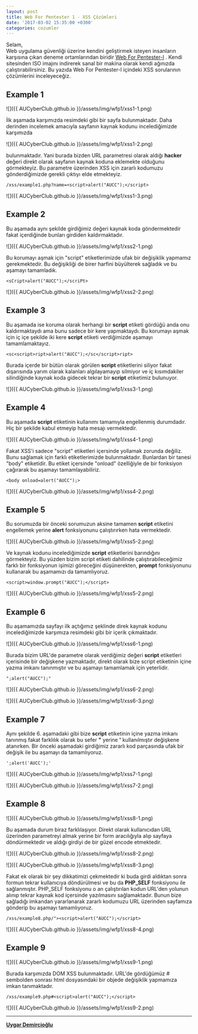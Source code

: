 ```yaml
---
layout: post
title: Web For Pentester 1 - XSS Çözümleri
date: '2017-03-02 15:35:00 +0300'
categories: cozumler
---
```

Selam,  
Web uygulama güvenliği üzerine kendini geliştirmek isteyen insanların karşısına çıkan deneme ortamlarından biridir [Web For Pentester-I](https://www.pentesterlab.com/exercises/web_for_pentester) . Kendi sitesinden ISO imajını indirerek sanal bir makina olarak kendi ağınızda çalıştırabilirsiniz. Bu yazıda Web For Pentester-I içindeki XSS sorularının çözümlerini inceleyeceğiz.


__Example 1__
------

![]({{ AUCyberClub.github.io }}/assets/img/wfp1/xss1-1.png)

İlk aşamada karşımızda resimdeki gibi bir sayfa bulunmaktadır. Daha derinden incelemek amacıyla sayfanın kaynak kodunu incelediğimizde karşımızda

![]({{ AUCyberClub.github.io }}/assets/img/wfp1/xss1-2.png)

bulunmaktadır. Yani burada bizden URL parametresi olarak aldığı **__hacker__** değeri direkt olarak sayfanın kaynak koduna eklemekte olduğunu görmekteyiz. Bu parametre üzerinden XSS için zararlı kodumuzu gönderdiğimizde gerekli çıktıyı elde etmekteyiz. 

```/xss/example1.php?name=<script>alert("AUCC");</script>```

![]({{ AUCyberClub.github.io }}/assets/img/wfp1/xss1-3.png)


__Example 2__
------

Bu aşamada aynı şekilde girdiğimiz değeri kaynak koda göndermektedir fakat <script> ve </script> içerdiğinde bunları girdiden kaldırmaktadır. 

![]({{ AUCyberClub.github.io }}/assets/img/wfp1/xss2-1.png)

Bu korumayı aşmak için "script" etiketlerimizde ufak bir değişiklik yapmamız gerekmektedir. Bu değişikliği de birer harfini büyülterek sağladık ve bu aşamayı tamamladık.

```<sCript>alert("AUCC");</scriPt>```

![]({{ AUCyberClub.github.io }}/assets/img/wfp1/xss2-2.png)


__Example 3__
------

Bu aşamada ise koruma olarak herhangi bir **__script__** etiketi gördüğü anda onu kaldırmaktaydı ama bunu sadece bir kere yapmaktaydı. Bu korumayı aşmak için iç içe şekilde iki kere **__script__** etiketi verdiğimizde aşamayı tamamlamaktayız. 

```<sc<script>ript>alert("AUCC");</sc</script>ript>```

Burada içerde bir bütün olarak görülen **__script__** etiketlerini siliyor fakat dışarısında yarım olarak kalanları algılayamayıp silmiyor ve iç kısımdakiler silindiğinde kaynak koda gidecek tekrar bir **__script__** etiketimiz bulunuyor. 

![]({{ AUCyberClub.github.io }}/assets/img/wfp1/xss3-1.png)


__Example 4__
------

Bu aşamada **__script__** etiketinin kullanımı tamamıyla engellenmiş durumdadır. Hiç bir şekilde kabul etmeyip hata mesajı vermektedir.

![]({{ AUCyberClub.github.io }}/assets/img/wfp1/xss4-1.png)

Fakat XSS'i sadece "script" etiketleri içersinde yollamak zorunda değiliz. Bunu sağlamak için farklı etiketlerimizde bulunmaktadır. Bunlardan bir tanesi "body" etiketidir. Bu etiket içersinde "onload" özelliğiyle de bir fonksiyon çağırarak bu aşamayı tamamlayabiliriz. 

```<body onload=alert("AUCC");>```

![]({{ AUCyberClub.github.io }}/assets/img/wfp1/xss4-2.png)


__Example 5__
------

Bu sorumuzda bir önceki sorumuzun aksine tamamen **__script__** etiketini engellemek yerine **__alert__** fonksiyonunu çalıştırırken hata vermektedir.

![]({{ AUCyberClub.github.io }}/assets/img/wfp1/xss5-2.png)

Ve kaynak kodunu incelediğimizde **__script__** etiketlerini barındığını görmekteyiz. Bu yüzden bizim script etiketi dahilinde çalıştırabileceğimiz farklı bir fonksiyonun işimizi göreceğini düşünerekten, **__prompt__** fonksiyonunu kullanarak bu aşamamızı da tamamlıyoruz.

```<script>window.prompt("AUCC");</script>```

![]({{ AUCyberClub.github.io }}/assets/img/wfp1/xss5-2.png)


__Example 6__
------

Bu aşamamızda sayfayı ilk açtığımız şeklinde direk kaynak kodunu incelediğimizde karşımıza resimdeki gibi bir içerik çıkmaktadır. 

![]({{ AUCyberClub.github.io }}/assets/img/wfp1/xss6-1.png)

Burada bizim URL'de parametre olarak verdiğimiz değeri **__script__** etiketleri içerisinde bir değişkene yazmaktadır, direkt olarak bize script etiketinin içine yazma imkanı tanınmıştır ve bu aşamayı tamamlamak için yeterlidir. 

```";alert("AUCC");"```

![]({{ AUCyberClub.github.io }}/assets/img/wfp1/xss6-2.png)

![]({{ AUCyberClub.github.io }}/assets/img/wfp1/xss6-3.png)


__Example 7__
------

Aynı şekilde 6. aşamadaki gibi bize **__script__** etiketinin içine yazma imkanı tanınmış fakat farklılık olarak bu sefer __"__ yerine __'__ kullanılmıştır değişkene atanırken. Bir önceki aşamadaki girdiğimiz zararlı kod parçasında ufak bir değişik ile bu aşamayı da tamamlıyoruz.

```';alert('AUCC');'```

![]({{ AUCyberClub.github.io }}/assets/img/wfp1/xss7-1.png)

![]({{ AUCyberClub.github.io }}/assets/img/wfp1/xss7-2.png)


__Example 8__
------

![]({{ AUCyberClub.github.io }}/assets/img/wfp1/xss8-1.png)

Bu aşamada durum biraz farklılaşıyor. Direkt olarak kullanıcıdan URL üzerinden parametreyi almak yerine bir form aracılığıyla alıp sayfaya döndürmektedir ve aldığı girdiyi de bir güzel encode etmektedir. 

![]({{ AUCyberClub.github.io }}/assets/img/wfp1/xss8-2.png)

![]({{ AUCyberClub.github.io }}/assets/img/wfp1/xss8-3.png)

Fakat ek olarak bir şey dikkatimizi çekmektedir ki buda girdi aldıktan sonra formun tekrar kullanıcıya döndürülmesi ve bu da __PHP_SELF__ fonksiyonu ile sağlanmıştır. PHP_SELF fonksiyonu o an çalıştırılan kodun URL'den yolunun alınıp tekrar kaynak kod içersinde yazılmasını sağlamaktadır. Bunun bize sağladığı imkandan yararlanarak zararlı kodumuzu URL üzerinden sayfamıza gönderip bu aşamayı tamamlıyoruz.

```/xss/example8.php/"><script>alert("AUCC");</script>```

![]({{ AUCyberClub.github.io }}/assets/img/wfp1/xss8-4.png)


__Example 9__
------

![]({{ AUCyberClub.github.io }}/assets/img/wfp1/xss9-1.png)

Burada karşımızda DOM XSS bulunmaktadır. URL'de gördüğümüz # sembolden sonrası html dosyasındaki bir objede değişiklik yapmamıza imkan tanımaktadır. 

```/xss/example9.php#<script>alert("AUCC");</script>```

![]({{ AUCyberClub.github.io }}/assets/img/wfp1/xss9-2.png)

---
**[Uygar Demircioğlu](https://twitter.com/UygarDemirciolu)**
